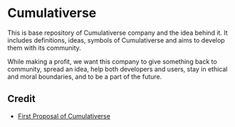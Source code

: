 # Cumulativerse

This is base repository of Cumulativerse company and the idea behind it. It includes definitions, ideas, symbols of Cumulativerse and aims to develop them with its community.

While making a profit, we want this company to give something back to community, spread an idea, help both developers and users, stay in ethical and moral boundaries, and to be a part of the future.

## Credit

- [First Proposal of Cumulativerse](docs/the-birth-of-an-idea)
